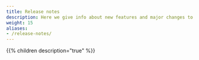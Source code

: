 ```yaml
---
title: Release notes
description: Here we give info about new features and major changes to existing functionality 
weight: 15
aliases:
- /release-notes/
---
```




{{% children description="true" %}}